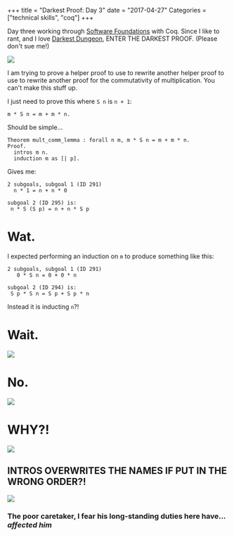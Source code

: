 +++
title = "Darkest Proof: Day 3"
date = "2017-04-27"
Categories = ["technical skills", "coq"]
+++

Day three working through
[Software Foundations](https://www.cis.upenn.edu/~bcpierce/sf/current/index.html)
with Coq. Since I like to rant, and I love
[Darkest Dungeon](http://www.darkestdungeon.com/), ENTER THE DARKEST PROOF.
<span class="subscript">(Please don't sue me!)</span>

<img src="/images/ruinhascome.png"></img>


I am trying to prove a helper proof to use to rewrite another helper proof to
use to rewrite another proof for the commutativity of multiplication. You can't
make this stuff up. 

I just need to prove this where ```S n``` is ```n + 1```:

```
m * S n = m + m * n.
```

Should be simple...

```
Theorem mult_comm_lemma : forall n m, m * S n = m + m * n.
Proof.
  intros m n.
  induction m as [| p].
```

Gives me:

```
2 subgoals, subgoal 1 (ID 291)
  n * 1 = n + n * 0

subgoal 2 (ID 295) is:
 n * S (S p) = n + n * S p
```

# Wat.

I expected performing an induction on `m` to produce something like this: 

``` coq
2 subgoals, subgoal 1 (ID 291)
   0 * S n = 0 + 0 * n

subgoal 2 (ID 294) is:
 S p * S n = S p + S p * n
```

Instead it is inducting `n`?! 

# Wait.

<img src="/images/mult_comm_lemma.png"></img>

# No.

<img src="/images/mult_comm_lemma2.png"></img>

# WHY?!

<img src="/images/mult_comm_lemma3.png"></img>

## INTROS OVERWRITES THE NAMES IF PUT IN THE WRONG ORDER?!

<img src="/images/poor_caretaker.jpg"></img>

### The poor caretaker, I fear his long-standing duties here have... _affected him_

